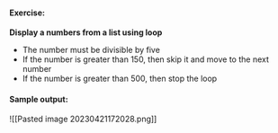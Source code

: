 #### Exercise:
**Display a numbers from a list using loop**
* The number must be divisible by five
* If the number is greater than 150, then skip it and move to the next number
* If the number is greater than 500, then stop the loop

#### Sample output:

![[Pasted image 20230421172028.png]]


